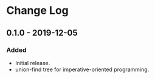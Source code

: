 # Change Log

## 0.1.0 - 2019-12-05
### Added
- Initial release.
- union-find tree for imperative-oriented programming.

[Unreleased]: https://github.com/r6eve/union-find-tree/compare/0.1.1...HEAD
[0.1.1]: https://github.com/r6eve/union-find-tree/compare/0.1.0...0.1.1
